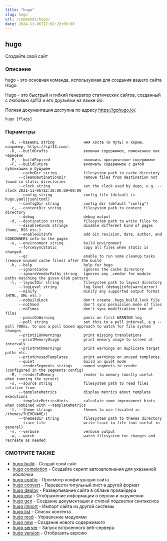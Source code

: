 ```yaml
---
title: "hugo"
slug: hugo
url: /commands/hugo/
date: 2024-11-06T17:02:23+05:00
---
```

## hugo

Создайте свой сайт

### Описание

hugo - это основная команда, используемая для создания вашего сайта Hugo.

Hugo - это быстрый и гибкий генератор статических сайтов, созданный с любовью spf13 и его друзьями на языке Go.

Полная документация доступна по адресу https://gohugo.io/.

```
hugo [flags]
```

### Параметры

```
  -b, --baseURL string             имя хоста (и путь) к корню, например, https://spf13.com/.
  -D, --buildDrafts                включая содержимое, помеченное как черновик
  -E, --buildExpired               включить просроченное содержимое
  -F, --buildFuture                включать содержимое с датой публикации в будущем
      --cacheDir string            filesystem path to cache directory
      --cleanDestinationDir        remove files from destination not found in static directories
      --clock string               set the clock used by Hugo, e.g. --clock 2021-11-06T22:30:00.00+09:00
      --config string              config file (default is hugo.yaml|json|toml)
      --configDir string           config dir (default "config")
  -c, --contentDir string          filesystem path to content directory
      --debug                      debug output
  -d, --destination string         filesystem path to write files to
      --disableKinds strings       disable different kind of pages (home, RSS etc.)
      --enableGitInfo              add Git revision, date, author, and CODEOWNERS info to the pages
  -e, --environment string         build environment
      --forceSyncStatic            copy all files when static is changed.
      --gc                         enable to run some cleanup tasks (remove unused cache files) after the build
  -h, --help                       help for hugo
      --ignoreCache                ignores the cache directory
      --ignoreVendorPaths string   ignores any _vendor for module paths matching the given Glob pattern
  -l, --layoutDir string           filesystem path to layout directory
      --logLevel string            log level (debug|info|warn|error)
      --minify                     minify any supported output format (HTML, XML etc.)
      --noBuildLock                don't create .hugo_build.lock file
      --noChmod                    don't sync permission mode of files
      --noTimes                    don't sync modification time of files
      --panicOnWarning             panic on first WARNING log
      --poll string                set this to a poll interval, e.g --poll 700ms, to use a poll based approach to watch for file system changes
      --printI18nWarnings          print missing translations
      --printMemoryUsage           print memory usage to screen at intervals
      --printPathWarnings          print warnings on duplicate target paths etc.
      --printUnusedTemplates       print warnings on unused templates.
      --quiet                      build in quiet mode
      --renderSegments strings     named segments to render (configured in the segments config)
  -M, --renderToMemory             render to memory (mostly useful when running the server)
  -s, --source string              filesystem path to read files relative from
      --templateMetrics            display metrics about template executions
      --templateMetricsHints       calculate some improvement hints when combined with --templateMetrics
  -t, --theme strings              themes to use (located in /themes/THEMENAME/)
      --themesDir string           filesystem path to themes directory
      --trace file                 write trace to file (not useful in general)
  -v, --verbose                    verbose output
  -w, --watch                      watch filesystem for changes and recreate as needed
```

### СМОТРИТЕ ТАКЖЕ

* [hugo build](/commands/hugo_build/)	 - Создай свой сайт
* [hugo completion](/commands/hugo_completion/)	 - Создайте скрипт автозаполнения для указанной оболочки
* [hugo config](/commands/hugo_config/)	 - Просмотр конфигурации сайта
* [hugo convert](/commands/hugo_convert/)	 - Перевести титульный лист в другой формат
* [hugo deploy](/commands/hugo_deploy/)	 - Развертывание сайта в облаке провайдера
* [hugo env](/commands/hugo_env/)	 - Отображение информации о версии и окружении
* [hugo gen](/commands/hugo_gen/)	 - Создание документации и стилей подсветки синтаксиса
* [hugo import](/commands/hugo_import/)	 - Импорт сайта из другой системы
* [hugo list](/commands/hugo_list/)	 - Список контента
* [hugo mod](/commands/hugo_mod/)	 - Управление модулями
* [hugo new](/commands/hugo_new/)	 - Создание нового содержимого
* [hugo server](/commands/hugo_server/)	 - Запуск встроенного веб-сервера
* [hugo version](/commands/hugo_version/)	 - Отобразить версию


